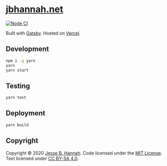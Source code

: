 # [jbhannah.net][]

[![Node CI](https://github.com/jbhannah/jbhannah.net/workflows/Node%20CI/badge.svg)](https://github.com/jbhannah/jbhannah.net/actions)

Built with [Gatsby][]. Hosted on [Vercel][].

## Development

```bash
npm i -g yarn
yarn
yarn start
```

## Testing

```bash
yarn test
```

## Deployment

```bash
yarn build
```

## Copyright

Copyright © 2020 [Jesse B. Hannah][jbhannah.net]. Code licensed under the
[MIT License][]. Text licensed under [CC BY-SA 4.0][].

[jbhannah.net]: https://jbhannah.net
[gatsby]: https://www.gatsbyjs.org
[vercel]: https://www.vercel.com/
[mit license]: LICENSE
[cc by-sa 4.0]: https://creativecommons.org/licenses/by-sa/4.0/
